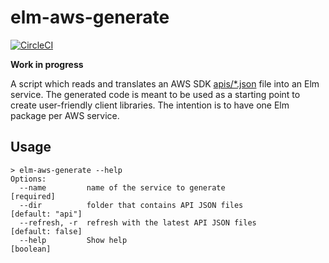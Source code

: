 # elm-aws-generate

[![CircleCI](https://img.shields.io/circleci/project/github/ktonon/elm-aws-generate/master.svg)](https://circleci.com/gh/ktonon/elm-aws-generate)

__Work in progress__

A script which reads and translates an AWS SDK [apis/*.json][] file into an Elm service. The generated code is meant to be used as a starting point to create user-friendly client libraries. The intention is to have one Elm package per AWS service.

## Usage

```shell
> elm-aws-generate --help
Options:
  --name         name of the service to generate                      [required]
  --dir          folder that contains API JSON files            [default: "api"]
  --refresh, -r  refresh with the latest API JSON files         [default: false]
  --help         Show help                                             [boolean]
```

[apis/*.json]:https://github.com/aws/aws-sdk-js/tree/master/apis
